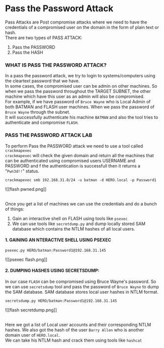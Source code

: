 # Pass the Password Attack

Pass Attacks are Post compromise attacks where we need to have the credentials of a compromised user on the domain in the form of plain text or hash.<br>
There are two types of PASS ATTACK:
1. Pass the PASSWORD
2. Pass the HASH

### WHAT IS PASS THE PASSWORD ATTACK?

In a pass the password attack, we try to login to systems/computers using the cleartext password that we have. <br>
In some cases, the compromised user can be admin on other machines. So when we pass the password throughout the TARGET SUBNET, the other machine which have this user as an admin will also be compromised.
<br>
For example, if we have password of `Bruce Wayne` who is Local Admin of both BATMAN and FLASH user machines. When we pass the password of `Bruce Wayne` through the subnet.<br>
It will successfully authenticate his machine `BATMAN` and also the tool tries to authenticate and compromise `FLASH`. 

### PASS THE PASSWORD ATTACK LAB

To perform Pass the PASSWORD attack we need to use a tool called `crackmapexec` <br>
`crackmapexec` will check the given domain and return all the machines that can be authenticated using compromised users USERNAME and PASSWORD  and f the authentication is successfull then it returns a "`Pwn3d!!`" status.<br>

```
crackmapexec smb 192.168.31.0/24 -u batman -d HERO.local -p Password1
```

![[flash pwned.png]]

<br>Once you get a list of machines we can use the credentials and do a bunch of things:
1.  Gain an interactive shell on FLASH using tools like `psexec` 
2. We can use tools like `secretdump.py`  and  dump locally stored SAM database which contains the NTLM hashes of all local users.

#### 1. GAINING AN NTERACTIVE SHELL USING PSEXEC 

```
psexec.py HERO/batman:Password1@192.168.31.145 
```

![[psexec flash.png]]

#### 2. DUMPING HASHES USING SECRETSDUMP:

In our case `FLASH` can be compromised using Bruce Wayne's password. So we can use `secretsdump` tool and pass the password of `Bruce Wayne` to dump the SAM database.
SAM database stores local user hashes in NTLM format.

```
secretsdump.py HERO/batman:Password1@192.168.31.145 
```

![[flash secretdump.png]]

<br>Here we got a list of Local user accounts and their corresponding NTLM hashes. We also got the hash of the user `Barry Allen` who is another domain user of `HERO.local`. <br>
We can take his NTLM hash and crack them using tools like `hashcat`

